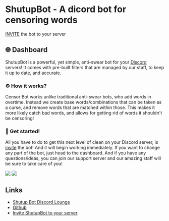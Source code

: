 # ShutupBot - A dicord bot for censoring words
   [INVITE]( https://discord.com/api/oauth2/authorize?client_id=871597317143293953&permissions=191126514752&scope=bot) the bot to your server


## 🌐 Dashboard

ShutupBot is a powerful, yet simple, anti-swear bot for your [Discord](discord.com) servers! It comes with pre-built filters that are managed by our staff, to keep it up to date, and accurate.  

### ⚙️ How it works?
Censor Bot works unlike traditional anti-swear bots, who add words in overtime.
Instead we create base words/combinations that can be taken as a curse, and remove words that are matched within those.
This makes it more likely catch bad words, and allows for getting rid of words it shouldn't be censoring!

### 🎉 Get started!
All you have to do to get this next level of clean on your Discord server, is [invite]( https://discord.com/api/oauth2/authorize?client_id=871597317143293953&permissions=191126514752&scope=bot) the bot! And it will begin working immediately.
If you want to change any part of the bot, just head to the dashboard.
And if you have any questions/ideas, you can join our support server and our amazing staff will be sure to take care of you!


   ![](https://drive.google.com/file/d/1zjcM3j6JcBU6Ipw0MkcI_LLvsI0g-Syc/view?usp=drivesdk)
   ![](https://drive.google.com/file/d/1zgkjQvpUwtLkozQm7DBG7hOgGMzapxGO/view?usp=drivesdk)

## Links

*   [Shutup Bot Discord Lounge](https://discord.gg/ESkFkby8)
*   [Github](https://github.com/yasar-arafath/ShutupBot---A-dicord-bot-for-censoring-words)
*   [Invite ShutupBot to your server](https://discord.com/api/oauth2/authorize?client_id=871597317143293953&permissions=191126514752&scope=bot)
